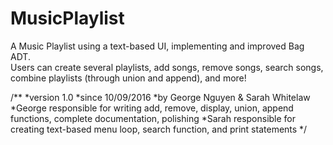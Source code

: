 # MusicPlaylist

A Music Playlist using a text-based UI, implementing and improved Bag ADT.   
Users can create several playlists, add songs, remove songs, search songs, combine playlists (through union and append), and more!

/**
*version 1.0
*since 10/09/2016
*by George Nguyen & Sarah Whitelaw
*George responsible for writing add, remove, display, union, append functions, complete documentation, polishing
*Sarah responsible for creating text-based menu loop, search function, and print statements
*/
